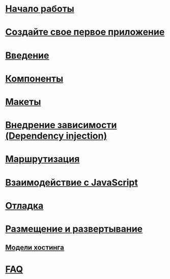 # [Начало работы](xref:client-side/blazor/get-started)
# [Создайте свое первое приложение](xref:client-side/blazor/tutorials/first-app)
# [Введение](xref:client-side/blazor/introduction/index)
# [Компоненты](xref:client-side/blazor/components/index)
# [Макеты](xref:client-side/blazor/layouts)
# [Внедрение зависимости (Dependency injection)](xref:client-side/blazor/dependency-injection)
# [Маршрутизация](xref:client-side/blazor/routing)
# [Взаимодействие с JavaScript](xref:client-side/blazor/javascript-interop)
# [Отладка](xref:client-side/blazor/debugging)
# [Размещение и развертывание](xref:client-side/blazor/host-and-deploy/index)
## [Модели хостинга](xref:client-side/blazor/host-and-deploy/hosting-models)
# [FAQ](xref:client-side/blazor/introduction/faq)
